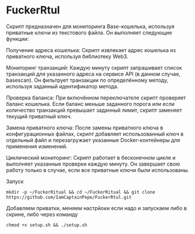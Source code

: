 # FuckerRtul
Скрипт предназначен для мониторинга Base-кошелька, используя приватные ключи из текстового файла. Он выполняет следующие функции:

Получение адреса кошелька: Скрипт извлекает адрес кошелька из приватного ключа, используя библиотеку Web3.

Мониторинг транзакций: Каждую минуту скрипт запрашивает список транзакций для указанного адреса на сервисе API (в данном случае, basescan). Он фильтрует транзакции по определённому методу, используя заданный идентификатор метода.

Проверка баланса: При включённом переключателе скрипт проверяет баланс кошелька. Если баланс меньше заданного порога или если количество транзакций превышает заданный лимит, скрипт заменяет текущий приватный ключ.

Замена приватного ключа: После замены приватного ключа в конфигурационных файлах, скрипт добавляет использованный ключ в отдельный файл и перезагружает указанные Docker-контейнеры для применения изменений.

Циклический мониторинг: Скрипт работает в бесконечном цикле и выполняет указанные проверки каждую минуту. Он завершает свою работу только в случае, если все приватные ключи были использованы.

Запуск

`mkdir -p ~/FuckerRitual && cd ~/FuckerRitual && git clone https://github.com/IamCaptainPepe/FuckerRtul.git`

Добавляем приватки, меняем настрйоки если надо и запускаем либо в скрине, либо через команду

`chmod +x setup.sh && ./setup.sh`

